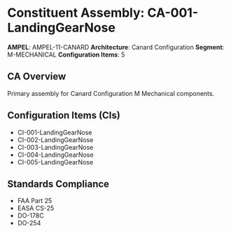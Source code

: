 # Constituent Assembly: CA-001-LandingGearNose

**AMPEL**: AMPEL-11-CANARD
**Architecture**: Canard Configuration
**Segment**: M-MECHANICAL
**Configuration Items**: 5

## CA Overview
Primary assembly for Canard Configuration M Mechanical components.

## Configuration Items (CIs)
- CI-001-LandingGearNose
- CI-002-LandingGearNose
- CI-003-LandingGearNose
- CI-004-LandingGearNose
- CI-005-LandingGearNose

## Standards Compliance
- FAA Part 25
- EASA CS-25
- DO-178C
- DO-254
